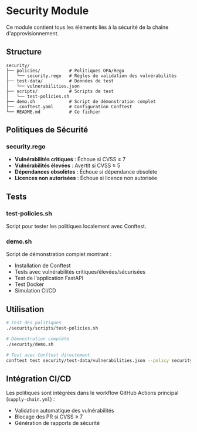 # Security Module

Ce module contient tous les éléments liés à la sécurité de la chaîne d'approvisionnement.

## Structure

```
security/
├── policies/           # Politiques OPA/Rego
│   └── security.rego   # Règles de validation des vulnérabilités
├── test-data/          # Données de test
│   └── vulnerabilities.json
├── scripts/            # Scripts de test
│   └── test-policies.sh
├── demo.sh             # Script de démonstration complet
├── .conftest.yaml      # Configuration Conftest
└── README.md           # Ce fichier
```

## Politiques de Sécurité

### security.rego
- **Vulnérabilités critiques** : Échoue si CVSS ≥ 7
- **Vulnérabilités élevées** : Avertit si CVSS ≥ 5
- **Dépendances obsolètes** : Échoue si dépendance obsolète
- **Licences non autorisées** : Échoue si licence non autorisée

## Tests

### test-policies.sh
Script pour tester les politiques localement avec Conftest.

### demo.sh
Script de démonstration complet montrant :
- Installation de Conftest
- Tests avec vulnérabilités critiques/élevées/sécurisées
- Test de l'application FastAPI
- Test Docker
- Simulation CI/CD

## Utilisation

```bash
# Test des politiques
./security/scripts/test-policies.sh

# Démonstration complète
./security/demo.sh

# Test avec Conftest directement
conftest test security/test-data/vulnerabilities.json --policy security/policies/security.rego
```

## Intégration CI/CD

Les politiques sont intégrées dans le workflow GitHub Actions principal (`supply-chain.yml`) :
- Validation automatique des vulnérabilités
- Blocage des PR si CVSS ≥ 7
- Génération de rapports de sécurité 